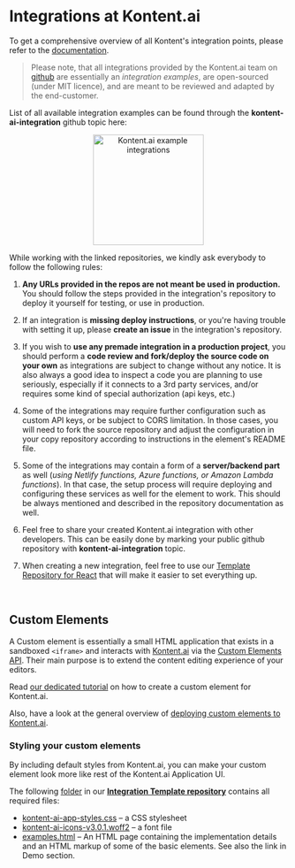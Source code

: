 # Integrations at Kontent.ai

To get a comprehensive overview of all Kontent's integration points, please refer to the [documentation](https://kontent.ai/learn/tutorials/develop-apps/integrate/integrations-overview/). 

> Please note, that all integrations provided by the Kontent.ai team on [github](https://github.com/kontent-ai) are essentially an *integration examples*, are open-sourced (under MIT licence), and are meant to be reviewed and adapted by the end-customer. 

List of all available integration examples can be found through the **kontent-ai-integration** github topic here: 

<p align="center">
<a href="https://github.com/topics/kontent-ai-integration" target="_blank"><image src="https://img.shields.io/static/v1?label=&message=example integrations&color=3dcca8&style=for-the-badge" alt="Kontent.ai example integrations" width="200"/></a>
</p>

While working with the linked repositories, we kindly ask everybody to follow the following rules:

1) **Any URLs provided in the repos are not meant be used in production.** You should follow the steps provided in the integration's repository to deploy it yourself for testing, or use in production.

2) If an integration is **missing deploy instructions**, or you're having trouble with setting it up, please **create an issue** in the integration's repository.

3) If you wish to **use any premade integration in a production project**, you should perform a **code review and fork/deploy the source code on your own** as integrations are subject to change without any notice. It is also always a good idea to inspect a code you are planning to use seriously, especially if it connects to a 3rd party services, and/or requires some kind of special authorization (api keys, etc.)

4) Some of the integrations may require further configuration such as custom API keys, or be subject to CORS limitation. In those cases, you will need to fork the source repository and adjust the configuration in your copy repository according to instructions in the element's README file.

5) Some of the integrations may contain a form of a **server/backend part** as well (_using Netlify functions, Azure functions, or Amazon Lambda functions_). In that case, the setup process will require deploying and configuring these services as well for the element to work. This should be always mentioned and described in the repository documentation as well.

6) Feel free to share your created Kontent.ai integration with other developers. This can be easily done by marking your public github repository with **kontent-ai-integration** topic. 

7) When creating a new integration, feel free to use our [Template Repository for React](https://github.com/kontent-ai/integration-template-react) that will make it easier to set everything up. 

<br />

## Custom Elements
A Custom element is essentially a small HTML application that exists in a sandboxed `<iframe>` and interacts with [Kontent.ai](https://kontent.ai/) via the [Custom Elements API](https://kontent.ai/learn/reference/custom-elements-js-api). Their main purpose is to extend the content editing experience of your editors. 

Read [our dedicated tutorial](./New-Custom-Element.md) on how to create a custom element for Kontent.ai.

Also, have a look at the general overview of [deploying custom elements to Kontent.ai](https://kontent.ai/learn/tutorials/develop-apps/integrate/content-editing-extensions).

### Styling your custom elements

By including default styles from Kontent.ai, you can make your custom element look more like rest of the Kontent.ai Application UI.

The following [folder](https://github.com/kontent-ai/integration-template-react/tree/main/public) in our [**Integration Template repository**](https://github.com/kontent-ai/integration-template-react) contains all required files:

* [kontent-ai-app-styles.css](https://github.com/kontent-ai/integration-template-react/blob/main/public/kontent-ai-app-styles.css) – a CSS stylesheet
* [kontent-ai-icons-v3.0.1.woff2](https://github.com/kontent-ai/integration-template-react/blob/main/public/kontent-ai-icons-v3.0.1.woff2) – a font file
* [examples.html](https://github.com/kontent-ai/integration-template-react/blob/main/public/examples.html) – An HTML page containing the implementation details and an HTML markup of some of the basic elements. See also the link in Demo section.